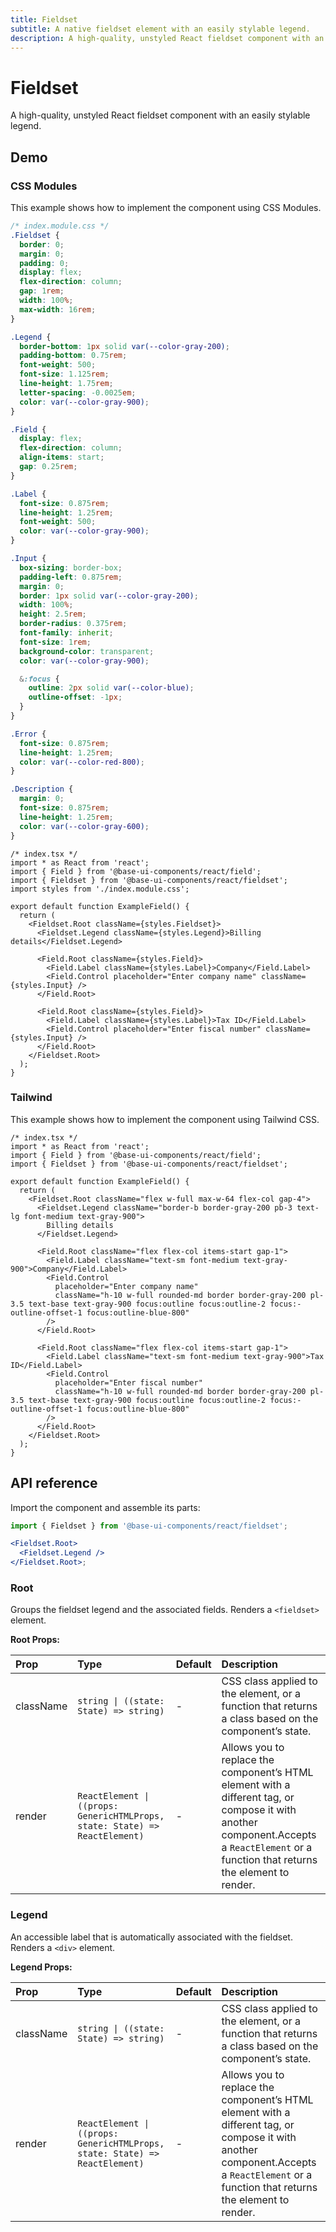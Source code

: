 ```yaml
---
title: Fieldset
subtitle: A native fieldset element with an easily stylable legend.
description: A high-quality, unstyled React fieldset component with an easily stylable legend.
---
```

# Fieldset

A high-quality, unstyled React fieldset component with an easily stylable legend.

## Demo

### CSS Modules

This example shows how to implement the component using CSS Modules.

```css
/* index.module.css */
.Fieldset {
  border: 0;
  margin: 0;
  padding: 0;
  display: flex;
  flex-direction: column;
  gap: 1rem;
  width: 100%;
  max-width: 16rem;
}

.Legend {
  border-bottom: 1px solid var(--color-gray-200);
  padding-bottom: 0.75rem;
  font-weight: 500;
  font-size: 1.125rem;
  line-height: 1.75rem;
  letter-spacing: -0.0025em;
  color: var(--color-gray-900);
}

.Field {
  display: flex;
  flex-direction: column;
  align-items: start;
  gap: 0.25rem;
}

.Label {
  font-size: 0.875rem;
  line-height: 1.25rem;
  font-weight: 500;
  color: var(--color-gray-900);
}

.Input {
  box-sizing: border-box;
  padding-left: 0.875rem;
  margin: 0;
  border: 1px solid var(--color-gray-200);
  width: 100%;
  height: 2.5rem;
  border-radius: 0.375rem;
  font-family: inherit;
  font-size: 1rem;
  background-color: transparent;
  color: var(--color-gray-900);

  &:focus {
    outline: 2px solid var(--color-blue);
    outline-offset: -1px;
  }
}

.Error {
  font-size: 0.875rem;
  line-height: 1.25rem;
  color: var(--color-red-800);
}

.Description {
  margin: 0;
  font-size: 0.875rem;
  line-height: 1.25rem;
  color: var(--color-gray-600);
}
```

```tsx
/* index.tsx */
import * as React from 'react';
import { Field } from '@base-ui-components/react/field';
import { Fieldset } from '@base-ui-components/react/fieldset';
import styles from './index.module.css';

export default function ExampleField() {
  return (
    <Fieldset.Root className={styles.Fieldset}>
      <Fieldset.Legend className={styles.Legend}>Billing details</Fieldset.Legend>

      <Field.Root className={styles.Field}>
        <Field.Label className={styles.Label}>Company</Field.Label>
        <Field.Control placeholder="Enter company name" className={styles.Input} />
      </Field.Root>

      <Field.Root className={styles.Field}>
        <Field.Label className={styles.Label}>Tax ID</Field.Label>
        <Field.Control placeholder="Enter fiscal number" className={styles.Input} />
      </Field.Root>
    </Fieldset.Root>
  );
}
```

### Tailwind

This example shows how to implement the component using Tailwind CSS.

```tsx
/* index.tsx */
import * as React from 'react';
import { Field } from '@base-ui-components/react/field';
import { Fieldset } from '@base-ui-components/react/fieldset';

export default function ExampleField() {
  return (
    <Fieldset.Root className="flex w-full max-w-64 flex-col gap-4">
      <Fieldset.Legend className="border-b border-gray-200 pb-3 text-lg font-medium text-gray-900">
        Billing details
      </Fieldset.Legend>

      <Field.Root className="flex flex-col items-start gap-1">
        <Field.Label className="text-sm font-medium text-gray-900">Company</Field.Label>
        <Field.Control
          placeholder="Enter company name"
          className="h-10 w-full rounded-md border border-gray-200 pl-3.5 text-base text-gray-900 focus:outline focus:outline-2 focus:-outline-offset-1 focus:outline-blue-800"
        />
      </Field.Root>

      <Field.Root className="flex flex-col items-start gap-1">
        <Field.Label className="text-sm font-medium text-gray-900">Tax ID</Field.Label>
        <Field.Control
          placeholder="Enter fiscal number"
          className="h-10 w-full rounded-md border border-gray-200 pl-3.5 text-base text-gray-900 focus:outline focus:outline-2 focus:-outline-offset-1 focus:outline-blue-800"
        />
      </Field.Root>
    </Fieldset.Root>
  );
}
```

## API reference

Import the component and assemble its parts:

```jsx title="Anatomy"
import { Fieldset } from '@base-ui-components/react/fieldset';

<Fieldset.Root>
  <Fieldset.Legend />
</Fieldset.Root>;
```

### Root

Groups the fieldset legend and the associated fields.
Renders a `<fieldset>` element.

**Root Props:**

| Prop      | Type                                                                        | Default | Description                                                                                                                                                                                  |
| :-------- | :-------------------------------------------------------------------------- | :------ | :------------------------------------------------------------------------------------------------------------------------------------------------------------------------------------------- |
| className | `string \| ((state: State) => string)`                                      | -       | CSS class applied to the element, or a function that&#xA;returns a class based on the component’s state.                                                                                     |
| render    | `ReactElement \| ((props: GenericHTMLProps, state: State) => ReactElement)` | -       | Allows you to replace the component’s HTML element&#xA;with a different tag, or compose it with another component.Accepts a `ReactElement` or a function that returns the element to render. |

### Legend

An accessible label that is automatically associated with the fieldset.
Renders a `<div>` element.

**Legend Props:**

| Prop      | Type                                                                        | Default | Description                                                                                                                                                                                  |
| :-------- | :-------------------------------------------------------------------------- | :------ | :------------------------------------------------------------------------------------------------------------------------------------------------------------------------------------------- |
| className | `string \| ((state: State) => string)`                                      | -       | CSS class applied to the element, or a function that&#xA;returns a class based on the component’s state.                                                                                     |
| render    | `ReactElement \| ((props: GenericHTMLProps, state: State) => ReactElement)` | -       | Allows you to replace the component’s HTML element&#xA;with a different tag, or compose it with another component.Accepts a `ReactElement` or a function that returns the element to render. |
